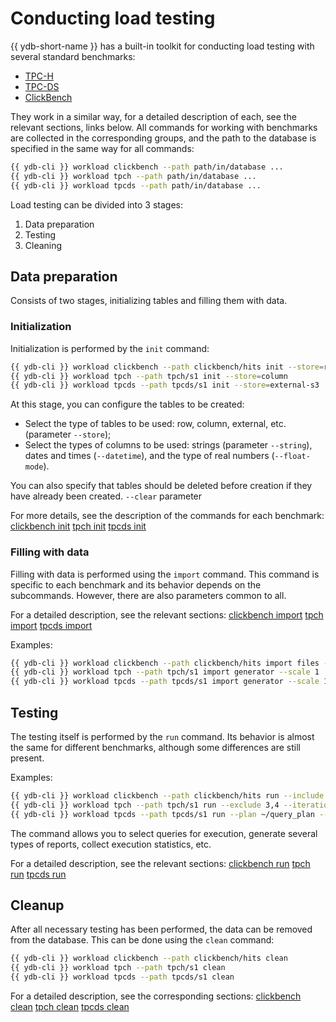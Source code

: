 # Conducting load testing

{{ ydb-short-name }} has a built-in toolkit for conducting load testing with several standard benchmarks:

* [TPC-H](https://tpc.org/tpch/)
* [TPC-DS](https://tpc.org/tpcds/)
* [ClickBench](https://benchmark.clickhouse.com/)

They work in a similar way, for a detailed description of each, see the relevant sections, links below.
All commands for working with benchmarks are collected in the corresponding groups, and the path to the database is specified in the same way for all commands:

```bash
{{ ydb-cli }} workload clickbench --path path/in/database ...
{{ ydb-cli }} workload tpch --path path/in/database ...
{{ ydb-cli }} workload tpcds --path path/in/database ...
```

Load testing can be divided into 3 stages:

1. Data preparation
1. Testing
1. Cleaning

## Data preparation

Consists of two stages, initializing tables and filling them with data.

### Initialization

Initialization is performed by the `init` command:

```bash
{{ ydb-cli }} workload clickbench --path clickbench/hits init --store=row
{{ ydb-cli }} workload tpch --path tpch/s1 init --store=column
{{ ydb-cli }} workload tpcds --path tpcds/s1 init --store=external-s3
```

At this stage, you can configure the tables to be created:

* Select the type of tables to be used: row, column, external, etc. (parameter `--store`);
* Select the types of columns to be used: strings (parameter `--string`), dates and times (`--datetime`), and the type of real numbers (`--float-mode`).

You can also specify that tables should be deleted before creation if they have already been created. `--clear` parameter

For more details, see the description of the commands for each benchmark:
[clickbench init](../../reference/ydb-cli/workload-click-bench.md#init)
[tpch init](../../reference/ydb-cli/workload-tpch.md#init)
[tpcds init](../../reference/ydb-cli/workload-tpcds.md#init)

### Filling with data

Filling with data is performed using the `import` command. This command is specific to each benchmark and its behavior depends on the subcommands. However, there are also parameters common to all.

For a detailed description, see the relevant sections:
[clickbench import](../../reference/ydb-cli/workload-click-bench.md#load)
[tpch import](../../reference/ydb-cli/workload-tpch.md#load)
[tpcds import](../../reference/ydb-cli/workload-tpcds.md#load)

Examples:

```bash
{{ ydb-cli }} workload clickbench --path clickbench/hits import files --input hits.csv.gz
{{ ydb-cli }} workload tpch --path tpch/s1 import generator --scale 1
{{ ydb-cli }} workload tpcds --path tpcds/s1 import generator --scale 1
```

## Testing

The testing itself is performed by the `run` command. Its behavior is almost the same for different benchmarks, although some differences are still present.

Examples:

```bash
{{ ydb-cli }} workload clickbench --path clickbench/hits run --include 1-5,8
{{ ydb-cli }} workload tpch --path tpch/s1 run --exсlude 3,4 --iterations 3
{{ ydb-cli }} workload tpcds --path tpcds/s1 run --plan ~/query_plan --include 2 --iterations 5
```

The command allows you to select queries for execution, generate several types of reports, collect execution statistics, etc.

For a detailed description, see the relevant sections:
[clickbench run](../../reference/ydb-cli/workload-click-bench.md#run)
[tpch run](../../reference/ydb-cli/workload-tpch.md#run)
[tpcds run](../../reference/ydb-cli/workload-tpcds.md#run)

## Cleanup

After all necessary testing has been performed, the data can be removed from the database.
This can be done using the `clean` command:

```bash
{{ ydb-cli }} workload clickbench --path clickbench/hits clean
{{ ydb-cli }} workload tpch --path tpch/s1 clean
{{ ydb-cli }} workload tpcds --path tpcds/s1 clean
```

For a detailed description, see the corresponding sections:
[clickbench clean](../../reference/ydb-cli/workload-click-bench.md#clean)
[tpch clean](../../reference/ydb-cli/workload-tpch.md#clean)
[tpcds clean](../../reference/ydb-cli/workload-tpcds.md#clean)
